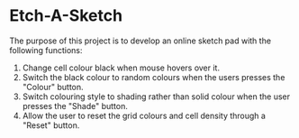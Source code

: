 # Etch-A-Sketch

The purpose of this project is to develop an online sketch pad with the following
functions:

1. Change cell colour black when mouse hovers over it.
2. Switch the black colour to random colours when the users presses the "Colour" 
button.
3. Switch colouring style to shading rather than solid colour when the user 
presses the "Shade" button.
4. Allow the user to reset the grid colours and cell density through a "Reset" 
button.